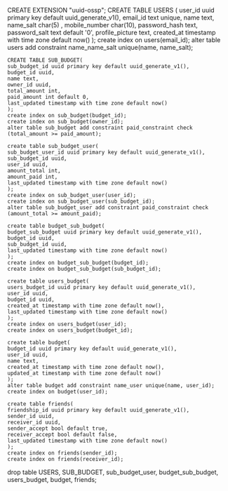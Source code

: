 CREATE EXTENSION "uuid-ossp";
CREATE TABLE USERS (
user_id uuid primary key default uuid_generate_v1(),
email_id text unique,
name text,
name_salt char(5) ,
mobile_number char(10),
password_hash text,
password_salt text default '0',
profile_picture text,
created_at timestamp with time zone default now()
);
create index on users(email_id);
alter table users add constraint name_name_salt unique(name, name_salt);

    CREATE TABLE SUB_BUDGET(
    sub_budget_id uuid primary key default uuid_generate_v1(),
    budget_id uuid,
    name text,
    owner_id uuid,
    total_amount int,
    paid_amount int default 0,
    last_updated timestamp with time zone default now()
    );
    create index on sub_budget(budget_id);
    create index on sub_budget(owner_id);
    alter table sub_budget add constraint paid_constraint check (total_amount >= paid_amount);

    create table sub_budget_user(
    sub_budget_user_id uuid primary key default uuid_generate_v1(),
    sub_budget_id uuid,
    user_id uuid,
    amount_total int,
    amount_paid int,
    last_updated timestamp with time zone default now()
    );
    create index on sub_budget_user(user_id);
    create index on sub_budget_user(sub_budget_id);
    alter table sub_budget_user add constraint paid_constraint check (amount_total >= amount_paid);

    create table budget_sub_budget(
    budget_sub_budget uuid primary key default uuid_generate_v1(),
    budget_id uuid,
    sub_budget_id uuid,
    last_updated timestamp with time zone default now()
    );
    create index on budget_sub_budget(budget_id);
    create index on budget_sub_budget(sub_budget_id);

    create table users_budget(
    users_budget_id uuid primary key default uuid_generate_v1(),
    user_id uuid,
    budget_id uuid,
    created_at timestamp with time zone default now(),
    last_updated timestamp with time zone default now()
    );
    create index on users_budget(user_id);
    create index on users_budget(budget_id);

    create table budget(
    budget_id uuid primary key default uuid_generate_v1(),
    user_id uuid,
    name text,
    created_at timestamp with time zone default now(),
    updated_at timestamp with time zone default now()
    );
    alter table budget add constraint name_user unique(name, user_id);
    create index on budget(user_id);

    create table friends(
    friendship_id uuid primary key default uuid_generate_v1(),
    sender_id uuid,
    receiver_id uuid,
    sender_accept bool default true,
    receiver_accept bool default false,
    last_updated timestamp with time zone default now()
    );
    create index on friends(sender_id);
    create index on friends(receiver_id);

drop table USERS,
SUB_BUDGET,
sub_budget_user,
budget_sub_budget,
users_budget,
budget,
friends;
